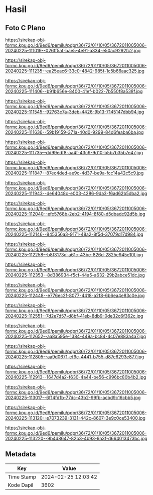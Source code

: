 # Hasil

## Foto C Plano

https://sirekap-obj-formc.kpu.go.id/9ed6/pemilu/pdpr/36/72/01/10/05/3672011005006-20240225-111019--026ff5af-bae5-4e91-a334-e50ac9292fc2.jpg

https://sirekap-obj-formc.kpu.go.id/9ed6/pemilu/pdpr/36/72/01/10/05/3672011005006-20240225-111235--ea25eac6-33c0-4842-985f-1c5b66aac325.jpg

https://sirekap-obj-formc.kpu.go.id/9ed6/pemilu/pdpr/36/72/01/10/05/3672011005006-20240225-111406--b91b656e-8400-41ef-b022-7b550f8a538f.jpg

https://sirekap-obj-formc.kpu.go.id/9ed6/pemilu/pdpr/36/72/01/10/05/3672011005006-20240225-111545--92763c7a-3deb-4426-9b13-7145147dbb94.jpg

https://sirekap-obj-formc.kpu.go.id/9ed6/pemilu/pdpr/36/72/01/10/05/3672011005006-20240225-111636--59b19159-371a-40d0-9299-84d6feaba6ba.jpg

https://sirekap-obj-formc.kpu.go.id/9ed6/pemilu/pdpr/36/72/01/10/05/3672011005006-20240225-111735--dd99edf8-aa4f-43c9-9d10-b5b7b35b7e47.jpg

https://sirekap-obj-formc.kpu.go.id/9ed6/pemilu/pdpr/36/72/01/10/05/3672011005006-20240225-111847--87ec4ded-ae9c-4d37-be9a-fcc14a42c5c9.jpg

https://sirekap-obj-formc.kpu.go.id/9ed6/pemilu/pdpr/36/72/01/10/05/3672011005006-20240225-111943--de64048c-e003-4286-9da3-f6ad62b5dba2.jpg

https://sirekap-obj-formc.kpu.go.id/9ed6/pemilu/pdpr/36/72/01/10/05/3672011005006-20240225-112040--efc5768b-2eb2-4194-8f80-d5dbadc92d5b.jpg

https://sirekap-obj-formc.kpu.go.id/9ed6/pemilu/pdpr/36/72/01/10/05/3672011005006-20240225-112146--845356a3-9171-48a2-8f5d-37079d17d984.jpg

https://sirekap-obj-formc.kpu.go.id/9ed6/pemilu/pdpr/36/72/01/10/05/3672011005006-20240225-112258--b8f3173d-a61c-43be-826d-2825e945e10f.jpg

https://sirekap-obj-formc.kpu.go.id/9ed6/pemilu/pdpr/36/72/01/10/05/3672011005006-20240225-112353--8d386934-f5cf-44a5-a632-29b2abce51dc.jpg

https://sirekap-obj-formc.kpu.go.id/9ed6/pemilu/pdpr/36/72/01/10/05/3672011005006-20240225-112448--e776ec2f-8077-4418-a2f8-6b6ea4e83c0e.jpg

https://sirekap-obj-formc.kpu.go.id/9ed6/pemilu/pdpr/36/72/01/10/05/3672011005006-20240225-112551--7d2e7d57-d8bf-41eb-8db9-0de32c6f362c.jpg

https://sirekap-obj-formc.kpu.go.id/9ed6/pemilu/pdpr/36/72/01/10/05/3672011005006-20240225-112652--aa8a595e-1384-449a-bc84-4c07e883a4a7.jpg

https://sirekap-obj-formc.kpu.go.id/9ed6/pemilu/pdpr/36/72/01/10/05/3672011005006-20240225-112805--aa9d0671-ef9c-4441-b755-d87e6293e877.jpg

https://sirekap-obj-formc.kpu.go.id/9ed6/pemilu/pdpr/36/72/01/10/05/3672011005006-20240225-112913--1647d4a2-f630-4a44-be56-c996bc80b4b2.jpg

https://sirekap-obj-formc.kpu.go.id/9ed6/pemilu/pdpr/36/72/01/10/05/3672011005006-20240225-113017--6f14fd1b-77dc-43b2-99fb-acbd9c16cbb5.jpg

https://sirekap-obj-formc.kpu.go.id/9ed6/pemilu/pdpr/36/72/01/10/05/3672011005006-20240225-113120--e7073239-3131-442c-8607-3e9c0ce53400.jpg

https://sirekap-obj-formc.kpu.go.id/9ed6/pemilu/pdpr/36/72/01/10/05/3672011005006-20240225-113220--9b4d8647-82b3-4b93-9a3f-d664013473bc.jpg


## Metadata

| Key        | Value               |
| ---------- | ------------------- |
| Time Stamp | 2024-02-25 12:03:42 |
| Kode Dapil | 3602                |



